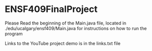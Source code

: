 # ENSF409FinalProject

Please Read the beginning of the Main.java file, located in ./edu/ucalgary/ensf409/Main.java for instructions on how to run the program

Links to the YouTube project demo is in the links.txt file